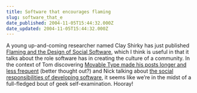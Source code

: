 ```yaml
---
title: Software that encourages flaming
slug: software_that_e
date_published: 2004-11-05T15:44:32.000Z
date_updated: 2004-11-05T15:44:32.000Z
---
```


A young up-and-coming researcher named Clay Shirky has just published [Flaming and the Design of Social Software](http://shirky.com/writings/group_user.html), which I think is useful in that it talks about the role software has in creating the culture of a community. In the context of Tom discovering [Movable Type made his posts longer and less frequent](http://www.plasticbag.org/archives/2004/11/five_years_of_plasticbagorg_the_visualisations.shtml) (better thought out?) and Nick talking about [the social responsibilities of developing software](http://nick.typepad.com/blog/2004/10/ramblings_on_go.html), it seems like we’re in the midst of a full-fledged bout of geek self-examination. Hooray!
